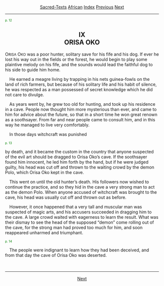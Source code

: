 <body>
 
 <p align="center"><a href="../../index.htm">Sacred-Texts</a> <a href="../index.htm">African</a> <a href="index.htm">Index</a> <a href="yl10.htm">Previous</a> <a href="yl12.htm">Next</a></p>
 
 <hr>
 
 <p>
 
 <!------------------------page 12------------------------>
 
 <a name="page_12"><font size="1" color="GREEN">p. 12</font></a>
 
 </p>
 
 <h2 align="center">IX<br> ORISA OKO</h2>
 
 <p>O<small>RISA</small> O<small>KO</small> was a poor hunter, solitary save for his fife and his dog. If ever he lost his way out in the fields or the forest, he would begin to play some plaintive melody on his fife, and the sounds would lead the faithful dog to his side to guide him home.</p>
 
 <p> He earned a meagre living by trapping in his nets guinea-fowls on the land of rich farmers, but because of his solitary life and his habit of silence, he was respected as a man possessed of secret knowledge which he did not care to divulge.</p>
 
 <p> As years went by, he grew too old for hunting, and took up his residence in a cave. People now thought him more mysterious than ever, and came to him for advice about the future, so that in a short time he won great renown as a soothsayer. From far and near people came to consult him, and in this way he managed to live very comfortably.</p>
 
 <p> In those days witchcraft was punished
 
 <!------------------------page 13------------------------>
 
 <a name="page_13"><font size="1" color="GREEN">p. 13</font></a>
 
 by death, and it became the custom in the country that anyone suspected of the evil art should be dragged to Orisa Oko’s cave. If the soothsayer found him innocent, he led him forth by the hand, but if he were judged guilty, his head was cut off and thrown to the waiting crowd by the demon Polo, which Orisa Oko kept in the cave.</p>
 
 <p> This went on until the old hunter’s death. His followers now wished to continue the practice, and so they hid in the cave a very strong man to act as the demon Polo. When anyone accused of witchcraft was brought to the cave, his head was usually cut off and thrown out as before.</p>
 
 <p> However, it once happened that a very tall and muscular man was suspected of magic arts, and his accusers succeeded in dragging him to the cave. A large crowd waited with eagerness to learn the result. What was their dismay to see the head of the supposed “demon” come rolling out of the cave, for the strong man had proved too much for him, and soon reappeared unharmed and triumphant.</p>
 
 <p>
 
 <!------------------------page 14------------------------>
 
 <a name="page_14"><font size="1" color="GREEN">p. 14</font></a>
 
 </p>
 
 <p> The people were indignant to learn how they had been deceived, and from that day the cave of Orisa Oko was deserted.</p>
 
 <p>  </p><hr>
 
 <p align="center"><a href="yl12.htm">Next</a></p>
 
 </body>